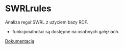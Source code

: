 # SWRLrules

Analiza reguł SWRL z użyciem bazy RDF.

 - funkcjonalności są dostępne na osobnych gałęziach.

<a href="https://docs.google.com/document/d/1pTj3LG21ky-LrStx3bRi2JHDWvLYYip84Hx2m5C4EQw/edit?usp=sharing">Dokumentacja</a>
